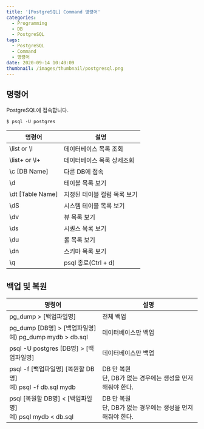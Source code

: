 ```yaml
---
title: '[PostgreSQL] Command 명령어'
categories:
  - Programming
  - DB
  - PostgreSQL
tags:
  - PostgreSQL
  - Command
  - 명령어
date: 2020-09-14 10:40:09
thumbnail: /images/thumbnail/postgresql.png
---
```


## 명령어

PostgreSQL에 접속합니다.

```shell
$ psql -U postgres
```

| 명령어           | 설명                         |
| ---------------- | ---------------------------- |
| \list or \l      | 데이터베이스 목록 조회       |
| \list+ or \l+    | 데이터베이스 목록 상세조회   |
| \c [DB Name]     | 다른 DB에 접속               |
| \d               | 테이블 목록 보기             |
| \dt [Table Name] | 지정된 테이블 컬럼 목록 보기 |
| \dS              | 시스템 테이블 목록 보기      |
| \dv              | 뷰 목록 보기                 |
| \ds              | 시퀀스 목록 보기             |
| \du              | 롤 목록 보기                 |
| \dn              | 스키마 목록 보기             |
| \q               | psql 종료(Ctrl + d)          |

## 백업 및 복원

| 명령어                                                         | 설명                                                           |
| -------------------------------------------------------------- | -------------------------------------------------------------- |
| pg_dump > [백업파일명]                                         | 전체 백업                                                      |
| pg_dump [DB명] > [백업파일명]</br>예) pg_dump mydb > db.sql    | 데이터베이스만 백업                                            |
| psql -U postgres [DB명] > [백업파일명]                         | 데이터베이스만 백업                                            |
| psql -f [백업파일명] [복원할 DB명]</br>예) psql -f db.sql mydb | DB 만 복원</br>단, DB가 없는 경우에는 생성을 먼저 해줘야 한다. |
| psql [복원할 DB명] < [백업파일명]</br>예) psql mydb < db.sql   | DB 만 복원</br>단, DB가 없는 경우에는 생성을 먼저 해줘야 한다. |

